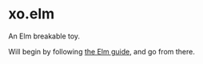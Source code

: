# xo.elm

An Elm breakable toy.

Will begin by following [the Elm guide](https://guide.elm-lang.org/), and go
from there.
